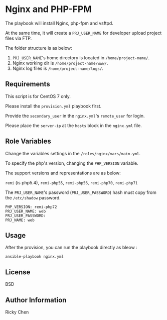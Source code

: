 Nginx and PHP-FPM
=========

The playbook will install Nginx, php-fpm and vsftpd.

At the same time, it will create a `PRJ_USER_NAME` for developer upload project files via FTP.

The folder structure is as below: 

1. `PRJ_USER_NAME`'s home directory is located in `/home/project-name/`.
2. Nginx working dir is `/home/project-name/www/`.
3. Nginx log files is `/home/project-name/logs/`.

Requirements
------------

This script is for CentOS 7 only.

Please install the `provision.yml` playbook first.

Provide the `secondary_user` in the `nginx.yml`'s  `remote_user` for login.

Please place the `server-ip` at the `hosts` block in the `nginx.yml` file.

Role Variables
--------------

Change the variables settings in the `/roles/nginx/vars/main.yml`.

To specify the php's version, changing the `PHP_VERSION` variable.

The support versions and representations are as below:
   
`remi` (is php5.4), `remi-php55`, `remi-php56`, `remi-php70`, `remi-php71`

The `PRJ_USER_NAME`'s password (`PRJ_USER_PASSWORD`) hash must copy from the `/etc/shadow` password.

    PHP_VERSION: remi-php72
    PRJ_USER_NAME: web
    PRJ_USER_PASSWORD: 
    PRJ_NAME: web


Usage
----------------

After the provision, you can run the playbook directly as bleow :

`ansible-playbook nginx.yml`


License
-------

BSD

Author Information
------------------

Ricky Chen
